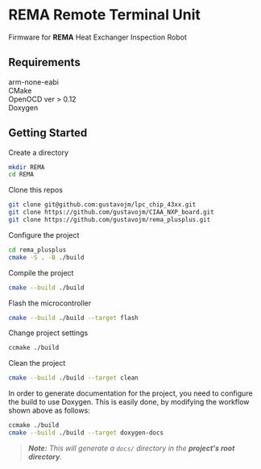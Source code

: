 # REMA Remote Terminal Unit  
Firmware for **REMA** Heat Exchanger Inspection Robot  

## Requirements  
arm-none-eabi  
CMake  
OpenOCD ver > 0.12  
Doxygen  

## Getting Started  
Create a directory  

```bash
mkdir REMA
cd REMA
```  

Clone this repos  
```bash
git clone git@github.com:gustavojm/lpc_chip_43xx.git  
git clone https://github.com/gustavojm/CIAA_NXP_board.git  
git clone https://github.com/gustavojm/rema_plusplus.git
```
Configure the project  
```bash
cd rema_plusplus
cmake -S . -B ./build
```

Compile the project  
```bash
cmake --build ./build
```

Flash the microcontroller  
```bash
cmake --build ./build --target flash
```

Change project settings  
```bash
ccmake ./build
```

Clean the project  
```bash
cmake --build ./build --target clean
```
In order to generate documentation for the project, you need to configure the build
to use Doxygen. This is easily done, by modifying the workflow shown above as follows:

```bash
ccmake ./build
cmake --build ./build --target doxygen-docs
```

> ***Note:*** *This will generate a `docs/` directory in the **project's root directory**.*
